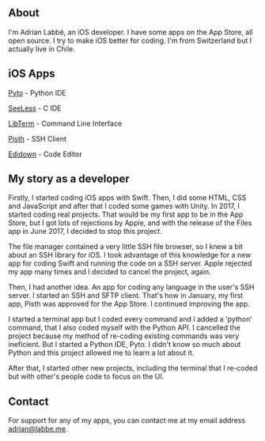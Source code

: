 ## About

I'm Adrian Labbé, an iOS developer. I have some apps on the App Store, all open source. I try to make iOS better for coding. I'm from Switzerland but I actually live in Chile.

## iOS Apps

[Pyto](https://pyto.app) - Python IDE

[SeeLess](https://seeless.app) - C IDE

[LibTerm](https://libterm.app) - Command Line Interface

[Pisth](https://pisth.app) - SSH Client

[Edidown](https://edidown.app) - Code Editor

## My story as a developer

Firstly, I started coding iOS apps with Swift. Then, I did some HTML, CSS and JavaScript and after that I coded some games with Unity. In 2017, I started coding real projects. That would be my first app to be in the App Store, but I got lots of rejections by Apple, and with the release of the Files app in June 2017, I decided to stop this project. 

The file manager contained a very little SSH file browser, so I knew a bit about an SSH library for iOS. I took advantage of this knowledge for a new app for coding Swift and running the code on a SSH server. Apple rejected my app many times and I decided to cancel the project, again.

Then, I had another idea.
An app for coding any language in the user's SSH server. I started an SSH and SFTP client. That's how in January, my first app, Pisth was approved for the App Store. I continued improving the app. 

I started a terminal app but I coded every command and I added a 'python' command, that I also coded myself with the Python API. I cancelled the project because my method of re-coding existing commands was very ineficient. But I started a Python IDE, Pyto. I didn't know so much about Python and this project allowed me to learn a lot about it. 

After that, I started other new projects, including the terminal that I re-coded but with other's people code to focus on the UI. 

## Contact

For support for any of my apps, you can contact me at my email address [adrian@labbe.me](mailto:adrian@labbe.me).
